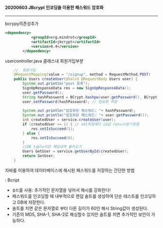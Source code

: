 #### 20200603 JBcrypt 인코딩을 이용한 패스워드 암호화

---

bcrypy의존성추가

```xml
<dependency>
            <groupId>org.mindrot</groupId>
            <artifactId>jbcrypt</artifactId>
            <version>0.4</version>
        </dependency>
```



usercontroller.java 클래스내 회원가입부분

```java
    //  회원가입
    @RequestMapping(value = "/signup", method = RequestMethod.POST)
    public Users createUser(@Valid @RequestBody Users user) {
        System.out.println("post 등록");
        SignUpResponseData res = new SignUpResponseData();
        user.getPassword();
        String hashPassword = BCrypt.hashpw(user.getPassword(), BCrypt.gensalt());
        user.setPassword(hashPassword); // 암호화 저장
        
        System.out.println("암호화된 패스워드: "+ hashPassword);
        System.out.println("암호화된 패스워드: "+ user.getPassword());
        int createdUser = service.createUser(user);
        if (createdUser >= 1) { // xml파일에다 id값 return받기로함
            res.setIsSucceed(1);
        } else {
            res.setIsSucceed(0);
        }
        //DB table저장 해당내역 불러오기
        Users GetUser = service.getUserById(createdUser);
        return GetUser;
    }
```



자바를 이용하여 데이터베이스에 해시된 패스워드를 저장하는 간단한 방법

: Bcript

+ `솔트`를 사용: 추가적인 문자열을 넣어서 해시를 강화한다! 
+ 패스워드를 인코딩할 때 내부적으로 랜덤 솔트를 생성하여 단순 테스트를 인코딩하고 DB에 저장한다.
+ 솔트를 치면 같은 문자열로 부터 다른 길이가 60인 해시 String값이 생성된다.
+ 기존의 MD5, SHA-1, SHA-2로 해싱할수 있지만 솔트를 치면 추가적인 보안이 가능하다.





